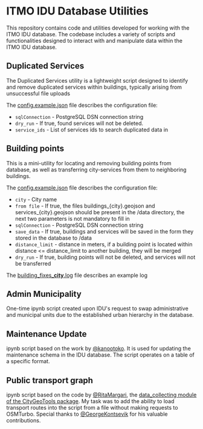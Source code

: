 # ITMO IDU Database Utilities

This repository contains code and utilities developed for working with the ITMO IDU database.
The codebase includes a variety of scripts and functionalities designed to interact with and manipulate data within the ITMO IDU database.


## Duplicated Services
The Duplicated Services utility is a lightweight script designed to identify and remove duplicated services within buildings,
typically arising from unsuccessful file uploads

The [config.example.json](duplicated_services/config.example.json) file describes the configuration file:
- `sqlConnection` - PostgreSQL DSN connection string
- `dry_run` - If true, found services will not be deleted.
- `service_ids` - List of services ids to search duplicated data in 

## Building points
This is a mini-utility for locating and removing building points from database,
as well as transferring city-services from them to neighboring buildings.

The [config.example.json](building_points/config.example.json) file describes the configuration file:
- `city` - City name
- `from file` - If true, the files buildings_{city}.geojson and services_{city}.geojson should be present in the /data directory, 
the next two parameters is not mandatory to fill in
- `sqlConnection` - PostgreSQL DSN connection string
- `save_data` - If true, buildings and services will be saved in the form they stored in the database to /data
- `distance_limit` - distance in meters, if a building point is located within distance <= distance_limit to another building, they will be merged
- `dry_run` - If true, building points will not be deleted, and services will not be transferred

The [building_fixes_<b>city</b>.log](building_points/building_fixes_example.log) file describes an example log

## Admin Municipality
One-time ipynb script created upon IDU's request to swap administrative and municipal units due to the established urban hierarchy in the database.

## Maintenance Update
ipynb script based on the work by [@kanootoko](https://github.com/kanootoko). It is used for updating the maintenance schema in the IDU database. The script operates on a table of a specific format.

## Public transport graph
ipynb script based on the code by [@RitaMargari](https://github.com/RitaMargari), the [data_collecting module of the CityGeoTools package](https://github.com/iduprojects/CityGeoTools/tree/master/data_collecting). My task was to add the ability to load transport routes into the script from a file without making requests to OSMTurbo. Special thanks to [@GeorgeKontsevik](https://github.com/GeorgeKontsevik) for his valuable contributions.